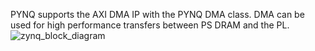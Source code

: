 PYNQ supports the AXI DMA IP with the PYNQ DMA class. DMA can be used for high performance transfers between PS DRAM and the PL.
![zynq_block_diagram](https://user-images.githubusercontent.com/93732046/205185078-a945a7a9-62cc-4ac1-af77-e4816fcf70f6.jpg)